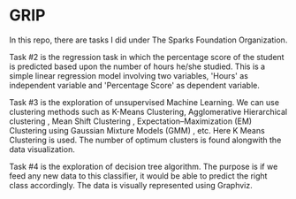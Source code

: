 # GRIP
In this repo, there are tasks I did under The Sparks Foundation Organization. 


Task #2 is the regression task in which the percentage score of the student is predicted based upon the number of hours he/she studied. This is a simple linear regression model involving two variables, 'Hours' as independent variable and 'Percentage Score' as dependent variable. 


Task #3 is the exploration of unsupervised Machine Learning. We can  use  clustering methods such as K-Means Clustering, Agglomerative Hierarchical clustering , Mean Shift Clustering , Expectation–Maximization (EM) Clustering using Gaussian Mixture Models (GMM) , etc. Here K Means Clustering is used. The number of optimum clusters is found alongwith the data visualization. 


Task #4 is the exploration of decision tree algorithm. The purpose is if we feed any new data to this classifier, it would be able to predict the right class accordingly. The data is visually represented using Graphviz.
